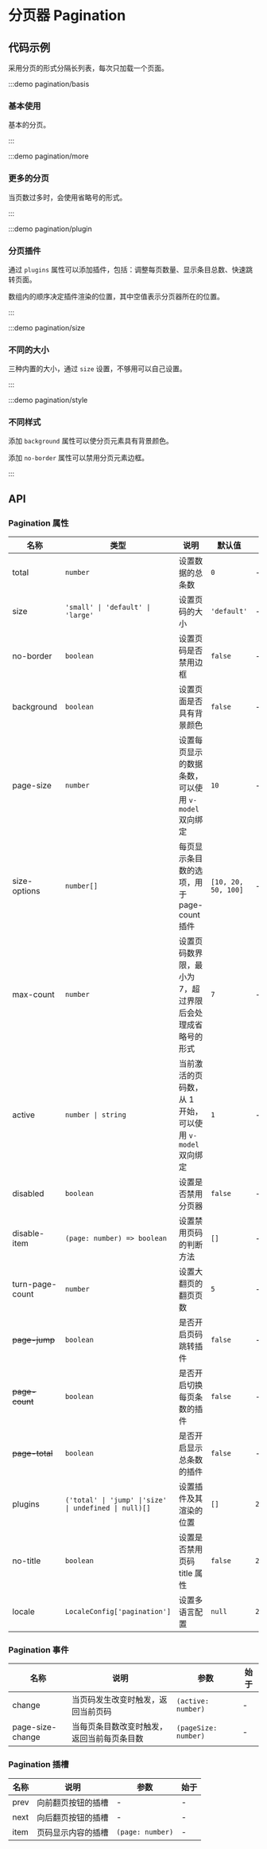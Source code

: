 # 分页器 Pagination

## 代码示例

采用分页的形式分隔长列表，每次只加载一个页面。

:::demo pagination/basis

### 基本使用

基本的分页。

:::

:::demo pagination/more

### 更多的分页

当页数过多时，会使用省略号的形式。

:::

:::demo pagination/plugin

### 分页插件

通过 `plugins` 属性可以添加插件，包括：调整每页数量、显示条目总数、快速跳转页面。

数组内的顺序决定插件渲染的位置，其中空值表示分页器所在的位置。

:::

:::demo pagination/size

### 不同的大小

三种内置的大小，通过 `size` 设置，不够用可以自己设置。

:::

:::demo pagination/style

### 不同样式

添加 `background` 属性可以使分页元素具有背景颜色。

添加 `no-border` 属性可以禁用分页元素边框。

:::

## API

### Pagination 属性

| 名称            | 类型                                                  | 说明                                                     | 默认值              | 始于     |
| --------------- | ----------------------------------------------------- | -------------------------------------------------------- | ------------------- | -------- |
| total           | `number`                                              | 设置数据的总条数                                         | `0`                 | -        |
| size            | `'small' \| 'default' \| 'large'`                     | 设置页码的大小                                           | `'default'`         | -        |
| no-border       | `boolean`                                             | 设置页码是否禁用边框                                     | `false`             | -        |
| background      | `boolean`                                             | 设置页面是否具有背景颜色                                 | `false`             | -        |
| page-size       | `number`                                              | 设置每页显示的数据条数，可以使用 `v-model` 双向绑定      | `10`                | -        |
| size-options    | `number[]`                                            | 每页显示条目数的选项，用于 page-count 插件               | `[10, 20, 50, 100]` | -        |
| max-count       | `number`                                              | 设置页码数界限，最小为 7，超过界限后会处理成省略号的形式 | `7`                 | -        |
| active          | `number \| string`                                    | 当前激活的页码数，从 1 开始，可以使用 `v-model` 双向绑定 | `1`                 | -        |
| disabled        | `boolean`                                             | 设置是否禁用分页器                                       | `false`             | -        |
| disable-item    | `(page: number) => boolean`                           | 设置禁用页码的判断方法                                   | `[]`                | -        |
| turn-page-count | `number`                                              | 设置大翻页的翻页页数                                     | `5`                 | -        |
| ~~page-jump~~   | `boolean`                                             | 是否开启页码跳转插件                                     | `false`             | -        |
| ~~page-count~~  | `boolean`                                             | 是否开启切换每页条数的插件                               | `false`             | -        |
| ~~page-total~~  | `boolean`                                             | 是否开启显示总条数的插件                                 | `false`             | -        |
| plugins         | `('total' \| 'jump' \|'size' \| undefined \| null)[]` | 设置插件及其渲染的位置                                   | `[]`                | `2.0.8`  |
| no-title        | `boolean`                                             | 设置是否禁用页码 title 属性                              | `false`             | `2.0.11` |
| locale          | `LocaleConfig['pagination']`                          | 设置多语言配置                                           | `null`              | `2.1.0`  |

### Pagination 事件

| 名称             | 说明                                       | 参数                 | 始于 |
| ---------------- | ------------------------------------------ | -------------------- | ---- |
| change           | 当页码发生改变时触发，返回当前页码         | `(active: number)`   | -    |
| page-size-change | 当每页条目数改变时触发，返回当前每页条目数 | `(pageSize: number)` | -    |

### Pagination 插槽

| 名称 | 说明               | 参数             | 始于 |
| ---- | ------------------ | ---------------- | ---- |
| prev | 向前翻页按钮的插槽 | -                | -    |
| next | 向后翻页按钮的插槽 | -                | -    |
| item | 页码显示内容的插槽 | `(page: number)` | -    |
